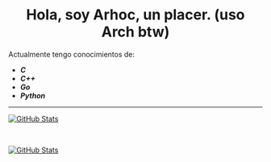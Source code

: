<h1 align="center">Hola, soy Arhoc, un placer. (uso Arch btw)</h1>
<p>Actualmente tengo conocimientos de:</p>

<i><b>
  - C <br/>
  - C++ <br/>
  - Go <br/>
  - Python <br/>
</b></i>

<hr/>

[![GitHub Stats](https://github-readme-stats.vercel.app/api?username=Arhoc&show_icons=true&theme=cobalt&custom_title=Stats%20De%20Arhoc)](https://github.com/anuraghazra/github-readme-stats)

<br/>

[![GitHub Stats](https://github-readme-stats.vercel.app/api/top-langs?username=Arhoc&theme=cobalt&custom_title=Lenguajes%20Mas%20Usados)](https://github.com/anuraghazra/github-readme-stats)
